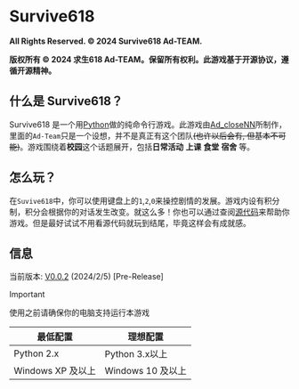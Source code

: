 # Survive618
**All Rights Reserved. © 2024 Survive618 Ad-TEAM.**

**版权所有 © 2024 求生618 Ad-TEAM。保留所有权利。此游戏基于开源协议，遵循开源精神。**
## 什么是 Survive618？
Survive618 是一个用[Python](https://python.org)做的纯命令行游戏。此游戏由[Ad_closeNN](https://github.com/Ad-closeNN)所制作，里面的`Ad-Team`只是一个设想，并不是真正有这个团队~~(也许以后会有, 但基本不可能)~~。游戏围绕着**校园**这个话题展开，包括**日常活动** **上课** **食堂** **宿舍** 等。
## 怎么玩？
在`Suvive618`中，你可以使用键盘上的`1`,`2`,`0`来操控剧情的发展。游戏内设有积分制，积分会根据你的对话发生改变。就这么多！你也可以通过查阅[源代码](https://github.com/Ad-closeNN/Survive618)来帮助你游戏。但是最好试试不用看源代码就玩到结尾，毕竟这样会有成就感。
## 信息
当前版本: [V0.0.2](https://github.com/Ad-closeNN/Survive618/releases/latest) (2024/2/5) [Pre-Release]
> [!IMPORTANT]
> 使用之前请确保你的电脑支持运行本游戏

| 最低配置  | 理想配置  |
| ------------ | ------------ |
| Python 2.x  | Python 3.x以上  |
| Windows XP 及以上  | Windows 10 及以上  |
